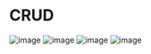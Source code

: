 # CRUD
![image](https://github.com/user-attachments/assets/60765783-0a84-4b5e-a965-81d13c47636c)
![image](https://github.com/user-attachments/assets/7f169c5f-39c0-4f54-a2c5-b8c14a7ec064)
![image](https://github.com/user-attachments/assets/ad008ab7-d601-471d-a6cb-4a446211f3e3)
![image](https://github.com/user-attachments/assets/1c35eb5c-ff5f-42f8-a89d-09093a5ae7a9)




